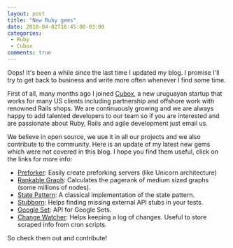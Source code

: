 ```yaml
---
layout: post
title: "New Ruby gems"
date: 2010-04-02T16:45:00-03:00
categories:
 - Ruby
 - Cubox
comments: true
---
```

Oops! It's been a while since the last time I updated my blog.
I promise I'll try to get back to business and write more often whenever I find some time.

First of all, many months ago I joined [Cubox](http://cuboxlabs.com), a new uruguayan startup that works for many US clients including partnership and offshore work with renowned Rails shops. We are continuously growing and we are always happy to add talented developers to our team so if you are interested and are passionate about Ruby, Rails and agile development just email us.


We believe in open source, we use it in all our projects and we also contribute to the community. Here is an update of my latest new gems which were not covered in this blog. I hope you find them useful, click on the links for more info:

* [Preforker](http://github.com/dcadenas/preforker): Easily create preforking servers (like Unicorn architecture)
* [Rankable Graph](http://github.com/cubox/rankable_graph): Calculates the pagerank of medium sized graphs (some millions of nodes).
* [State Pattern](http://github.com/dcadenas/state_pattern): A classical implementation of the state pattern.
* [Stubborn](http://github.com/dcadenas/stubborn): Helps finding missing external API stubs in your tests.
* [Google Set](http://github.com/dcadenas/google_set): API for Google Sets.
* [Change Watcher](http://github.com/dcadenas/change_watcher): Helps keeping a log of changes. Useful to store scraped info from cron scripts.

So check them out and contribute!
